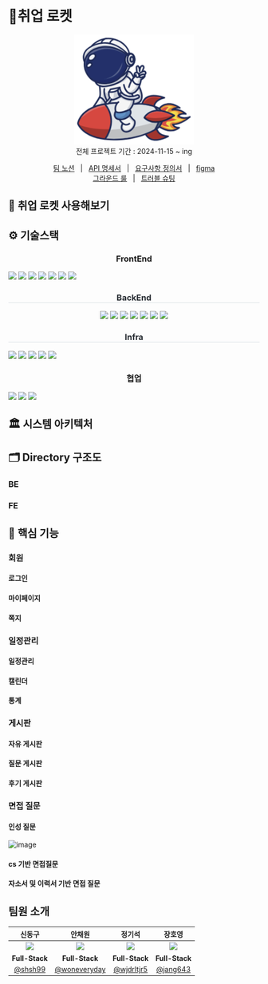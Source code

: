 # 🚀취업 로켓

<p align="center">
  <img src="../image/logo.png">
  <br>
  전체 프로젝트 기간 : 2024-11-15 ~ ing <br>
  
</p>

<p align=center>
  <a href="#">팀 노션</a>
  &nbsp; | &nbsp; 
  <a href="#">API 명세서</a>
  &nbsp; | &nbsp;
  <a href="https://shins99.notion.site/13a7b22f725181a8b443cb71a0869d08?pvs=4">요구사항 정의서</a>   &nbsp; | &nbsp;
  <a href="https://www.figma.com/design/TzQQwcO49HL32VKGTRQVKI/%EC%B7%A8%EC%97%85%EB%A1%9C%EC%BC%93%3A%ED%99%94%EB%A9%B4%EC%84%A4%EA%B3%84%EC%84%9C?node-id=0-1&node-type=canvas">figma</a> 
  <br />
  <a href="#">그라운드 룰</a>
  &nbsp; | &nbsp; 
  <a href="#">트러블 슈팅</a>
</p>

## 📢 취업 로켓 사용해보기

## ⚙️ 기술스택

 <div align= "center">
    <div style="text-align: center">
    <h3 style="border-bottom: 1px  color: #282d33;"> FrontEnd </h3>
        <div style="margin: ; text-align: left;" "text-align: left;"> 
          <img src="https://img.shields.io/badge/Figma-F24E1E?style=for-the-badge&logo=Figma&logoColor=white">
          <img src="https://img.shields.io/badge/react-17219A?style=for-the-badge&logo=react&logoColor=white">
          <img src="https://img.shields.io/badge/Node.js-339933?style=for-the-badge&logo=Node.js&logoColor=white">
          <img src="https://img.shields.io/badge/Tailwind CSS-06B6D4?style=for-the-badge&logo=Tailwind CSS&logoColor=white">
          <img src="https://img.shields.io/badge/vite-73563B?style=for-the-badge&logo=vite&logoColor=white">
          <img src="https://img.shields.io/badge/reactquery-FF4154?style=for-the-badge&logo=reactquery&logoColor=white">
          <img src="https://img.shields.io/badge/Zustand-47211C?style=for-the-badge&logo=Zustand&logoColor=white">
        </div>
        </div>
        <h3 style="border-bottom: 1px solid #d8dee4; color: #282d33;"> BackEnd </h3>
          <div style="margin: ; text-align: center;">
              <img src="https://img.shields.io/badge/Java-007396?style=for-the-badge&logo=java&logoColor=white">
              <img src="https://img.shields.io/badge/MySQL-4479A1?style=for-the-badge&logo=MySQL&logoColor=white">
              <img src="https://img.shields.io/badge/Spring Boot-6DB33F?style=for-the-badge&logo=Spring Boot&logoColor=white">
              <img src="https://img.shields.io/badge/Spring Security-2AC89F?style=for-the-badge&logo=Spring Security&logoColor=white">
              <img src="https://img.shields.io/badge/JPA-17219A?style=for-the-badge&logo=JPA&logoColor=white">
              <img src="https://img.shields.io/badge/QueryDSL-8A084B?style=for-the-badge&logo=QueryDSL&logoColor=white">
              <img src="https://img.shields.io/badge/Redis-FE2E2E?style=for-the-badge&logo=Redis&logoColor=white">
        </div>

<h3 style="border-bottom: 1px solid #d8dee4; color: #282d33;"> Infra </h3>
    <div style="margin: ; text-align: left;" "text-align: left;">
          <img src="https://img.shields.io/badge/Amazon S3-02569B?style=for-the-badge&logo=Amazon S3&logoColor=white">
          <img src="https://img.shields.io/badge/Amazon AWS-232F3E?style=for-the-badge&logo=Amazon AWS&logoColor=white">
          <img src="https://img.shields.io/badge/Docker-2496ED?style=for-the-badge&logo=Docker&logoColor=white">
          <img src="https://img.shields.io/badge/GitHub Actions-2088FF?style=for-the-badge&logo=githubactions&logoColor=white">
          <img src="https://img.shields.io/badge/Nginx-04B431?style=for-the-badge&logo=Nginx&logoColor=white">
    </div>

  <h3 style="border-bottom: 1px  color: #282d33;"> 협업 </h3>
    <div style="margin: ; text-align: left;" "text-align: left;">
      <img src="https://img.shields.io/badge/Notion-000000?style=for-the-badge&logo=Notion&logoColor=white">
      <img src="https://img.shields.io/badge/Git-94B431?style=for-the-badge&logo=Git&logoColor=white">
      <img src="https://img.shields.io/badge/slack-916?style=for-the-badge&logo=slack&logoColor=white">
    </div>
</div>

## 🏛️ 시스템 아키텍처

<p align="center">

</p>

## 🗂️ Directory 구조도

### BE

### FE

## 🚀 핵심 기능

### 회원

#### 로그인

#### 마이페이지

#### 쪽지

### 일정관리

#### 일정관리

#### 캘린더

#### 통계

### 게시판

#### 자유 게시판

#### 질문 게시판

#### 후기 게시판

### 면접 질문

#### 인성 질문
![image](https://github.com/user-attachments/assets/6048bd7c-5ad7-4922-9d44-1185897e2abd)

#### cs 기반 면접질문

#### 자소서 및 이력서 기반 면접 질문

## 팀원 소개

|                신동구                |                     안채원                     |                   정기석                   |                 장호영                 |
| :----------------------------------: | :--------------------------------------------: | :----------------------------------------: | :------------------------------------: |
|     <img src="#" width="100" />      |          <img src="#" width="100" />           |         <img src="#" width="100">          |       <img src="#" width="100">        |
|            **Full-Stack**            |                 **Full-Stack**                 |               **Full-Stack**               |             **Full-Stack**             |
| [@shsh99](https://github.com/shsh99) | [@woneveryday](https://github.com/woneveryday) | [@wjdrltjr5](https://github.com/wjdrltjr5) | [@jang643](https://github.com/jang643) |
